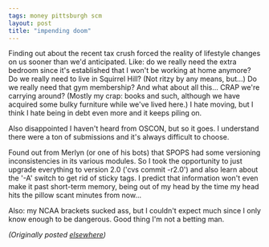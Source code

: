 ```yaml
---
tags: money pittsburgh scm
layout: post
title: "impending doom"
---
```




<p>Finding out about the recent tax crush forced the reality of lifestyle changes on us sooner than we'd anticipated. Like: do we really need the extra bedroom since it's established that I won't be working at home anymore? Do we really need to live in Squirrel Hill? (Not ritzy by any means, but...) Do we really need that gym membership? And what about all this... CRAP we're carrying around? (Mostly my crap: books and such, although we have acquired some bulky furniture while we've lived here.) I hate moving, but I think I hate being in debt even more and it keeps piling on.</p>

<p>Also disappointed I haven't heard from OSCON, but so it goes. I understand there were a ton of submissions and it's always difficult to choose.</p>

<p>Found out from Merlyn (or one of his bots) that SPOPS had some versioning inconsistencies in its various modules. So I took the opportunity to just upgrade everything to version 2.0 ('cvs commit -r2.0') and also learn about the '-A' switch to get rid of sticky tags. I predict that information won't even make it past short-term memory, being out of my head by the time my head hits the pillow scant minutes from now...</p>

<p>Also: my NCAA brackets sucked ass, but I couldn't expect much since I only know enough to be dangerous. Good thing I'm not a betting man.</p>

<p>
<p><em>(Originally posted <a href="http://use.perl.org/~lachoy/journal/3630">elsewhere</a>)</em></p>



